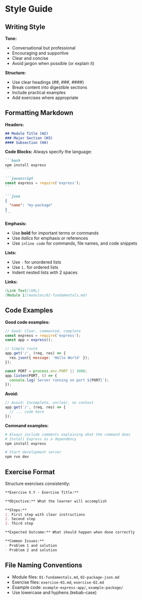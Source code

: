 # Style Guide

## Writing Style

**Tone:**
- Conversational but professional
- Encouraging and supportive
- Clear and concise
- Avoid jargon when possible (or explain it)

**Structure:**
- Use clear headings (##, ###, ####)
- Break content into digestible sections
- Include practical examples
- Add exercises where appropriate

## Formatting Markdown

**Headers:**
```markdown
## Module Title (H2)
### Major Section (H3)
#### Subsection (H4)
```

**Code Blocks:**
Always specify the language:
````markdown
```bash
npm install express
```

```javascript
const express = require('express');
```

```json
{
  "name": "my-package"
}
```
````

**Emphasis:**
- Use **bold** for important terms or commands
- Use *italics* for emphasis or references
- Use `inline code` for commands, file names, and code snippets

**Lists:**
- Use `-` for unordered lists
- Use `1.` for ordered lists
- Indent nested lists with 2 spaces

**Links:**
```markdown
[Link Text](URL)
[Module 1](modules/01-fundamentals.md)
```

## Code Examples

**Good code examples:**
```javascript
// Good: Clear, commented, complete
const express = require('express');
const app = express();

// Simple route
app.get('/', (req, res) => {
  res.json({ message: 'Hello World' });
});

const PORT = process.env.PORT || 3000;
app.listen(PORT, () => {
  console.log(`Server running on port ${PORT}`);
});
```

**Avoid:**
```javascript
// Avoid: Incomplete, unclear, no context
app.get('/', (req, res) => {
  // ... code here
});
```

**Command examples:**
```bash
# Always include comments explaining what the command does
# Install Express as a dependency
npm install express

# Start development server
npm run dev
```

## Exercise Format

Structure exercises consistently:
```markdown
**Exercise X.Y - Exercise Title:**

**Objective:** What the learner will accomplish

**Steps:**
1. First step with clear instructions
2. Second step
3. Third step

**Expected Outcome:** What should happen when done correctly

**Common Issues:**
- Problem 1 and solution
- Problem 2 and solution
```

## File Naming Conventions

- Module files: `01-fundamentals.md`, `02-package-json.md`
- Exercise files: `exercise-01.md`, `exercise-02.md`
- Example code: `example-express-app/`, `example-package/`
- Use lowercase and hyphens (kebab-case)
